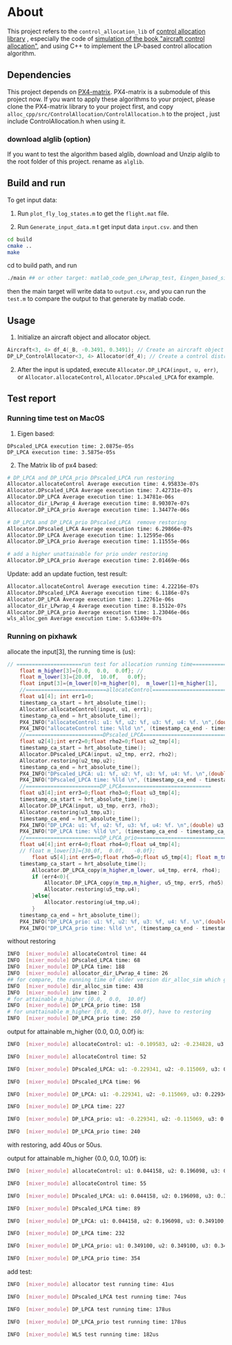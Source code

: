 # About
 This project refers to the `control_allocation_lib` of [control allocation library](https://github.com/mengchaoheng/control_allocation.git) , especially the code of [ simulation of the book "aircraft control allocation"](https://github.com/mengchaoheng/aircraft-control-allocation), and using C++ to implement the LP-based control allocation algorithm.
 ## Dependencies
 This project depends on [PX4-matrix](https://github.com/mengchaoheng/PX4-Matrix.git). PX4-matrix is a submodule of this project now. If you want to apply these algorithms to your project, please clone the PX4-matrix library to your project first, and copy `alloc_cpp/src/ControlAllocation/ControlAllocation.h` to the project , just include ControlAllocation.h when using it.
### download alglib (option)
If you want to test the algorithm based alglib, download and Unzip alglib to the root folder of this project. rename as `alglib`. 

## Build and run
To get input data:

1. Run `plot_fly_log_states.m` to get the `flight.mat` file.

2. Run `Generate_input_data.m` t get input data `input.csv`.
 and then 
```sh
cd build
cmake ..
make 
```

cd to build path, and run
```sh
./main ## or other target: matlab_code_gen_LPwrap_test, Eingen_based_simplex, alglib_based_minlp_basic.
```
then the main target will write data to `output.csv`, and you can run the `test.m` to compare the output to that generate by matlab code.
## Usage
1. Initialize an aircraft object and allocator object.
```C++
Aircraft<3, 4> df_4(_B, -0.3491, 0.3491); // Create an aircraft object with 4 steering vectors and 3 generalized moments
DP_LP_ControlAllocator<3, 4> Allocator(df_4); // Create a control distributor object for an aircraft with 4 steering vectors and 3 generalized moments (translated into a linear programming problem with dimensions related to parameters <3, 4>.)
```
2. After the input is updated, execute `Allocator.DP_LPCA(input, u, err)`, or `Allocator.allocateControl`, `Allocator.DPscaled_LPCA` for example.

## Test report

### Running time test on MacOS

1. Eigen based:
```
DPscaled_LPCA execution time: 2.0875e-05s
DP_LPCA execution time: 3.5875e-05s
```

2. The Matrix lib of px4 based:
```sh
# DP_LPCA and DP_LPCA_prio DPscaled_LPCA run restoring
Allocator.allocateControl Average execution time: 4.95833e-07s
Allocator.DPscaled_LPCA Average execution time: 7.42731e-07s
Allocator.DP_LPCA Average execution time: 1.34781e-06s
allocator_dir_LPwrap_4 Average execution time: 8.90307e-07s
Allocator.DP_LPCA_prio Average execution time: 1.34477e-06s

# DP_LPCA and DP_LPCA_prio DPscaled_LPCA  remove restoring
Allocator.DPscaled_LPCA Average execution time: 6.29866e-07s
Allocator.DP_LPCA Average execution time: 1.12595e-06s
Allocator.DP_LPCA_prio Average execution time: 1.11555e-06s

# add a higher unattainable for prio under restoring
Allocator.DP_LPCA_prio Average execution time: 2.01469e-06s
```
Update: add an update fuction, test result:
```sh
Allocator.allocateControl Average execution time: 4.22216e-07s
Allocator.DPscaled_LPCA Average execution time: 6.1186e-07s
Allocator.DP_LPCA Average execution time: 1.22761e-06s
allocator_dir_LPwrap_4 Average execution time: 8.1512e-07s
Allocator.DP_LPCA_prio Average execution time: 1.23046e-06s
wls_alloc_gen Average execution time: 5.63349e-07s
```

### Running on pixhawk

allocate the input[3], the running time is (us):
```c++
// =====================run test for allocation running time===========================================
	float m_higher[3]={0.0,  0.0,  0.0f}; //
	float m_lower[3]={20.0f,  10.0f,   0.0f};
	float input[3]={m_lower[0]+m_higher[0],  m_lower[1]+m_higher[1],   m_lower[2]+m_higher[2]};
	//==========================allocateControl===========================
	float u1[4]; int err1=0;
	timestamp_ca_start = hrt_absolute_time();
	Allocator.allocateControl(input, u1, err1);
	timestamp_ca_end = hrt_absolute_time();
	PX4_INFO("allocateControl: u1: %f, u2: %f, u3: %f, u4: %f. \n",(double) u1[0],(double) u1[1],(double) u1[2],(double) u1[3]);
	PX4_INFO("allocateControl time: %lld \n", (timestamp_ca_end - timestamp_ca_start) ); //nuttx
	//=========================DPscaled_LPCA============================INFO  [mixer_module] dir_alloc_sim time: 16
	float u2[4];int err2=0;float rho2=0;float u2_tmp[4];
	timestamp_ca_start = hrt_absolute_time();
	Allocator.DPscaled_LPCA(input, u2_tmp, err2, rho2);
	Allocator.restoring(u2_tmp,u2);
	timestamp_ca_end = hrt_absolute_time();
	PX4_INFO("DPscaled_LPCA: u1: %f, u2: %f, u3: %f, u4: %f. \n",(double) u2[0],(double) u2[1],(double) u2[2],(double) u2[3]);
	PX4_INFO("DPscaled_LPCA time: %lld \n", (timestamp_ca_end - timestamp_ca_start) ); //nuttx
	//========================DP_LPCA=============================
	float u3[4];int err3=0;float rho3=0;float u3_tmp[4];
	timestamp_ca_start = hrt_absolute_time();
	Allocator.DP_LPCA(input, u3_tmp, err3, rho3);
	Allocator.restoring(u3_tmp,u3);
	timestamp_ca_end = hrt_absolute_time();
	PX4_INFO("DP_LPCA: u1: %f, u2: %f, u3: %f, u4: %f. \n",(double) u3[0],(double) u3[1],(double) u3[2],(double) u3[3]);
	PX4_INFO("DP_LPCA time: %lld \n", (timestamp_ca_end - timestamp_ca_start) ); //nuttx
	//========================DP_LPCA_prio=============================
	float u4[4];int err4=0;float rho4=0;float u4_tmp[4];
	// float m_lower[3]={30.0f,  0.0f,   -0.0f};
        float u5[4];int err5=0;float rho5=0;float u5_tmp[4]; float m_tmp[3]={0.0,  0.0,  0.0f};
	timestamp_ca_start = hrt_absolute_time();
        Allocator.DP_LPCA_copy(m_higher,m_lower, u4_tmp, err4, rho4);
        if (err4<0){
            Allocator.DP_LPCA_copy(m_tmp,m_higher, u5_tmp, err5, rho5);
            Allocator.restoring(u5_tmp,u4);
        }else{
            Allocator.restoring(u4_tmp,u4);
        }
	timestamp_ca_end = hrt_absolute_time();
	PX4_INFO("DP_LPCA_prio: u1: %f, u2: %f, u3: %f, u4: %f. \n",(double) u4[0],(double) u4[1],(double) u4[2],(double) u4[3]);
	PX4_INFO("DP_LPCA_prio time: %lld \n", (timestamp_ca_end - timestamp_ca_start) ); //nuttx
```
without restoring
```sh 
INFO  [mixer_module] allocateControl time: 44 
INFO  [mixer_module] DPscaled_LPCA time: 68 
INFO  [mixer_module] DP_LPCA time: 188 
INFO  [mixer_module] allocator_dir_LPwrap_4 time: 26 
## for compare, the running time of older version dir_alloc_sim which generated by matlab and general inversion method:
INFO  [mixer_module] dir_alloc_sim time: 438 
INFO  [mixer_module] inv time: 2 
# for attainable m_higher {0.0,  0.0,  10.0f}
INFO  [mixer_module] DP_LPCA_prio time: 158
# for unattainable m_higher {0.0,  0.0,  60.0f}, have to restoring
INFO  [mixer_module] DP_LPCA_prio time: 250 
```
output for attainable m_higher {0.0,  0.0,  0.0f} is:
```sh
INFO  [mixer_module] allocateControl: u1: -0.109583, u2: -0.234828, u3: 0.349100, u4: -0.004688. 

INFO  [mixer_module] allocateControl time: 52 

INFO  [mixer_module] DPscaled_LPCA: u1: -0.229341, u2: -0.115069, u3: 0.229341, u4: 0.115069. 

INFO  [mixer_module] DPscaled_LPCA time: 96 

INFO  [mixer_module] DP_LPCA: u1: -0.229341, u2: -0.115069, u3: 0.229341, u4: 0.115069. 

INFO  [mixer_module] DP_LPCA time: 227 

INFO  [mixer_module] DP_LPCA_prio: u1: -0.229341, u2: -0.115069, u3: 0.229341, u4: 0.115069. 

INFO  [mixer_module] DP_LPCA_prio time: 240
```

with restoring, add  40us or 50us.

output for attainable m_higher {0.0,  0.0,  10.0f} is:
```sh
INFO  [mixer_module] allocateControl: u1: 0.044158, u2: 0.196098, u3: 0.349100, u4: 0.349100. 

INFO  [mixer_module] allocateControl time: 55 

INFO  [mixer_module] DPscaled_LPCA: u1: 0.044158, u2: 0.196098, u3: 0.349100, u4: 0.349100. 

INFO  [mixer_module] DPscaled_LPCA time: 89 

INFO  [mixer_module] DP_LPCA: u1: 0.044158, u2: 0.196098, u3: 0.349100, u4: 0.349100. 

INFO  [mixer_module] DP_LPCA time: 232 

INFO  [mixer_module] DP_LPCA_prio: u1: 0.349100, u2: 0.349100, u3: 0.349100, u4: 0.349100. 

INFO  [mixer_module] DP_LPCA_prio time: 354
```

add test:
```sh
INFO  [mixer_module] allocator test running time: 41us 

INFO  [mixer_module] DPscaled_LPCA test running time: 74us 

INFO  [mixer_module] DP_LPCA test running time: 178us 

INFO  [mixer_module] DP_LPCA_prio test running time: 178us 

INFO  [mixer_module] WLS test running time: 182us 
```